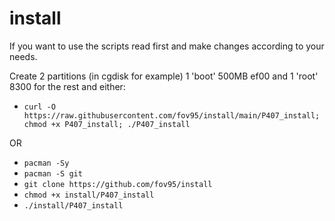 # install
If you want to use the scripts read first and make changes according to your needs.

Create 2 partitions (in cgdisk for example) 1 'boot' 500MB ef00 and 1 'root' 8300 for the rest and either:
- `curl -O https://raw.githubusercontent.com/fov95/install/main/P407_install; chmod +x P407_install; ./P407_install`

OR

- `pacman -Sy`
- `pacman -S git`
- `git clone https://github.com/fov95/install`
- `chmod +x install/P407_install`
- `./install/P407_install`
